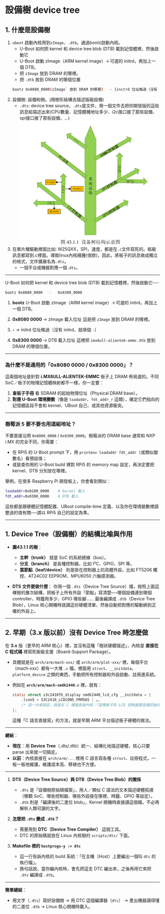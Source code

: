 # 設備樹 device tree
## 1. 什麼是設備樹
1. `uboot` 啟動內核用到`zImage`、`.dtb`。通過bootz啟動內核。
    - U-Boot 如何把 kernel 和 device tree blob (DTB) 載到記憶體裡，然後啟動它
    - U-Boot 啟動 zImage（ARM kernel image）＋可選的 initrd，再加上一個 DTB。
    - 把 `zImage` 放到 DRAM 的哪裡。
    - 把 `.dtb` 放到 DRAM 的哪個位置
    ```bash
    bootz 0x8080_0000(zImage` 放到 DRAM 的哪裡)   - (initrd 位址略過（沒有 initrd，就填個 `-`）)   0x8300_0000(把 .dtb 放到 DRAM 的哪個位置)
    ```
2. 設備樹: 設備和樹。(用樹形結構去描述版級設備)
    - `.dts`: device tree source，`.dts`是文件，用一個文件去把你開發版的這些訊息給描述出來(CPU數量、記憶體機地址多少、i2c接口接了那些設備、spi接口接了那些設備、...)![alt text](image.png)
3. 在單片機驅動裡面比如: W25QXX，SPI，速度，都是在`.c`文件寫死的。板級訊息都寫到.c裡面。導致linux內核擁腫(很胖)，因此，將板子的訊息做成獨立的格式，文件擴展名為`.dts`。
    - 一個平台或機器對應一個`.dts`。



---
U-Boot 如何把 kernel 和 device tree blob (DTB) 載到記憶體裡，然後啟動它──

```bash
bootz 0x8080_0000   -   0x8300_0000
```

1. **bootz**
   U-Boot 啟動 zImage（ARM kernel image）＋可選的 initrd，再加上一個 DTB。

2. **0x8080 0000** → zImage 載入位址
   這是把 `zImage` 放到 DRAM 的哪裡。

3. **-** → initrd 位址略過（沒有 initrd，就填個 `-`）

4. **0x8300 0000** → DTB 載入位址
   這裡把 `imx6ull-alientek-emmc.dtb` 放到 DRAM 的哪個位置。

---

### 為什麼不是通用的「0x8080 0000 / 0x8300 0000」？

這兩個地址是針對 **i.MX6ULL-ALIENTEK-EMMC** 板子上 DRAM 佈局選的。不同 SoC／板子的物理記憶體映射都不一樣，你一定要：

1. **查板子手冊** 看 SDRAM 的起始物理位址（Physical DRAM base）。
2. **對應 U-Boot 環境變數**（像是 `loadaddr`、`fdt_addr_r` 這類），確定它們指向的記憶體區段不會和 kernel、UBoot 自己、或其他資源衝突。

---

### 樹莓派 5 要不要也用這組地址？

不要直接沿用 `0x8080_0000` / `0x8300_0000`。樹莓派的 DRAM base 通常和 NXP i.MX 的完全不同，你需要：

* 在 RPi5 的 U-Boot prompt 下，用 `printenv loadaddr fdt_addr`（或類似變數名）看預設值；
* 或是查你用的 U-Boot build 裡對 RPi5 的 memory map 設定，再決定要把 kernel、DTB 分別放在哪裡。

舉例，在很多 Raspberry Pi 開發板上，你會看到類似：

```bash
loadaddr=0x0200_0000    # kernel 載入
fdt_addr=0x0300_0000    # DTB 載入
```

這些都是跟硬體記憶體配置、UBoot compile-time 定義、以及你在環境變數裡調整過的值有關──請以 RPi5 自己的設定為準。


---

## 1. Device Tree（設備樹）的結構比喻與作用

* **圖43.1.1 的樹**：

  * **主幹（trunk）** 就是 SoC 的系統總線（bus）。
  * **分支（branch）** 是各種控制器，比如 I²C、GPIO、SPI 等。
  * **葉節點（leaf/device）** 則是掛在控制器上的具體外設，比如 FT5206 觸控、AT24C02 EEPROM、MPU6050 六軸感測器。

* **DTS 文件要做什麼**：
  你用一個 `.dts`（Device Tree Source）檔，按照上面這棵樹的層次結構，把板子上所有外設「節點」寫清楚──哪個設備連到哪個 controller、時鐘用多少、GPIO 哪些腳……
  最後編譯成 `.dtb`（Device Tree Blob），Linux 核心開機時就讀這份硬體清單，然後自動把對應的驅動綁到正確的外設上。

---

## 2. 早期（3.x 版以前）沒有 Device Tree 時怎麼做

在 **3.x** 版（更早的 ARM 核心）裡，並沒有這種「樹狀硬體描述」，內核是 **直接在 C 程式碼** 裡寫死板級支援（Board-Support Package）。

* 具體就是在 `arch/arm/mach-xxx/` 或 `arch/arm/plat-xxx/` 裡，每個平台（mach-xxx）都有一大堆 `.c` 檔，裡面用 `struct`、`__initdata`、`platform_device` 之類的東西，手動把所有控制器和外設啟動、註冊進系統。
* 例如在 **`arch/arm/mach-smdk2440.c`** 裡，就有：

  ```c
  static struct s3c2410fb_display smdk2440_lcd_cfg __initdata = {
      .lcon5 = S3C2410_LCDCON5_FRM565 | …,
      /* 這一大串設定，就是在 C 裡面告訴內核：「這塊板子的 LCD 控制器要這樣初始化」 */
  };
  ```

  這種「C 語言直接寫」的方法，就是早期 ARM 平台描述板子硬體的做法。

---

**總結**：

* **現在**：用 **Device Tree**（.dts/.dtb）統一、結構化地描述硬體，核心只要 parse 出來就一切搞定。
* **以前**：內核直接在 `arch/arm/...` 裡用 C 語言寫各種 `struct`、註冊程式，一板一板地維護，維護成本高、移植也不方便。

---

1. **DTS（Device Tree Source）與 DTB（Device Tree Blob）的關係**

   * `.dts` 是「設備樹原始碼檔案」，用人／類似 C 語法的文本描述硬體拓撲（哪顆 SoC、哪些控制器、哪些外設接在哪裡、時鐘、GPIO 等設定）。
   * `.dtb` 則是「編譯後的二進位 blob」，Kernel 開機時直接讀這個檔，不必再解析人類可讀的文字。

2. **怎麼把 `.dts` 變成 `.dtb`？**

   * 需要用到 **DTC（Device Tree Compiler）** 這個工具。
   * DTC 的原始碼就放在 Linux 內核樹的 `scripts/dtc/` 下面。

3. **Makefile 裡的 `hostprogs-y := dtc`**

   * 這一行告訴內核的 build 系統：「在主機（Host）上要編出一個叫 `dtc` 的執行檔」。
   * 換句話說，當你編內核時，會先把這支 DTC 編出來，之後再用它來把 `.dts` 編譯成 `.dtb`。

---

**簡單總結**：

* 用文字（`.dts`）寫好設備樹 → 用 DTC 這個編譯器（`dtc`） → 產出機器讀得懂的二進位 `.dtb` → Linux 核心開機時載入。
